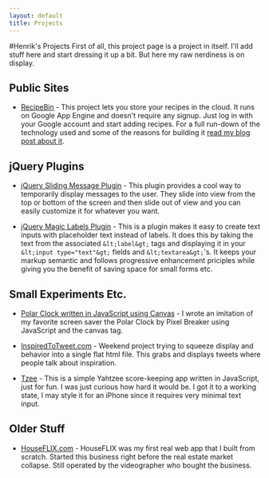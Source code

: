 ```yaml
---
layout: default
title: Projects
---
```

#Henrik's Projects
First of all, this project page is a project in itself. I'll add stuff here and start dressing it up a bit. But here my raw nerdiness is on display.

## Public Sites
* [RecipeBin](http://www.RecipeBinApp.com) - This project lets you store your recipes in the cloud. It runs on Google App Engine and doesn't require any signup. Just log in with your Google account and start adding recipes. For a full run-down of the technology used and some of the reasons for building it [read my blog post about it](http://joreteg.com/post/236837591/recipebin-new-iphone-recipe-app).

## jQuery Plugins
* [jQuery Sliding Message Plugin](/jquery-sliding-message) - This plugin provides a cool way to temporarily display messages to the user. They slide into view from the top or bottom of the screen and then slide out of view and you can easily customize it for whatever you want.

* [jQuery Magic Labels Plugin](/jquery-magic-labels) - This is a plugin makes it easy to create text inputs with placeholder text instead of labels. It does this by taking the text from the associated `&lt;label&gt;` tags and displaying it in your `&lt;input type="text"&gt;` fields and `&lt;textarea&gt;`'s. It keeps your markup semantic and follows progressive enhancement priciples while giving you the benefit of saving space for small forms etc.

## Small Experiments Etc.
* [Polar Clock written in JavaScript using Canvas](/Polar-Clock-Canvas) - I wrote an imitation of my favorite screen saver the Polar Clock by Pixel Breaker using JavaScript and the canvas tag.

* [InspiredToTweet.com](http://InspiredToTweet.com) - Weekend project trying to squeeze display and behavior into a single flat html file. This grabs and displays tweets where people talk about inspiration.

* [Tzee](/Tzee) - This is a simple Yahtzee score-keeping app written in JavaScript, just for fun. I was just curious how hard it would be. I got it to a working state, I may style it for an iPhone since it requires very minimal text input.

## Older Stuff

* [HouseFLIX.com](http://www.houseflix.com) - HouseFLIX was my first real web app that I built from scratch. Started this business right before the real estate market collapse. Still operated by the videographer who bought the business.